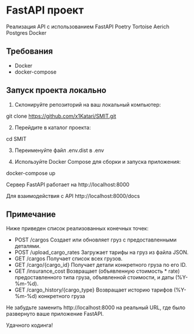 # FastAPI проект

Реализация API с использованием FastAPI Poetry Tortoise Aerich Postgres Docker

## Требования

- Docker
- docker-compose

## Запуск проекта локально

1. Склонируйте репозиторий на ваш локальный компьютер:

git clone https://github.com/x1Katari/SMIT.git

2. Перейдите в каталог проекта:

cd SMIT

3. Переименуйте файл .env.dist в .env

4. Используйте Docker Compose для сборки и запуска приложения:

docker-compose up

Сервер FastAPI работает на http://localhost:8000

Для взаимодействия с API http://localhost:8000/docs

## Примечание

Ниже приведен список реализованных конечных точек:

- POST /cargos Создает или обновляет груз с предоставленными деталями.
- POST /upload_cargo_rates Загружает тарифы на груз из файла JSON.
- GET /cargos Получает список всех грузов.
- GET /cargo/{cargo_id} Получает детали конкретного груза по его ID.
- GET /insurance_cost Возвращает (объявленную стоимость * rate) предоставленного типа груза, объявленной стоимости, и даты (%Y-%m-%d).
- GET /cargo_history/{cargo_type} Возвращает историю тарифов (%Y-%m-%d) конкретного груза

Не забудьте заменить http://localhost:8000 на реальный URL, где было развернуто ваше приложение FastAPI.

Удачного кодинга!
